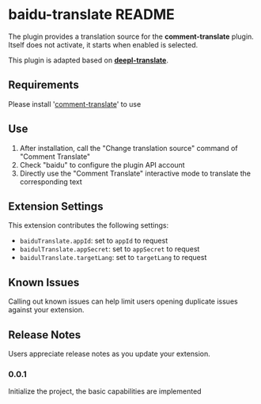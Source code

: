 # baidu-translate README

The plugin provides a translation source for the **comment-translate** plugin. Itself does not activate, it starts when enabled is selected.

This plugin is adapted based on **[deepl-translate](https://github.com/intellism/deepl-translate)**.

## Requirements

Please install '[comment-translate](https://github.com/intellism/vscode-comment-translate)' to use

## Use
1. After installation, call the "Change translation source" command of "Comment Translate"
2. Check "baidu" to configure the plugin API account
3. Directly use the "Comment Translate" interactive mode to translate the corresponding text

## Extension Settings

This extension contributes the following settings:

* `baiduTranslate.appId`: set to `appId` to request
* `baidulTranslate.appSecret`: set to `appSecret` to request
* `baidulTranslate.targetLang`: set to `targetLang` to request

## Known Issues

Calling out known issues can help limit users opening duplicate issues against your extension.

## Release Notes

Users appreciate release notes as you update your extension.

### 0.0.1

Initialize the project, the basic capabilities are implemented
